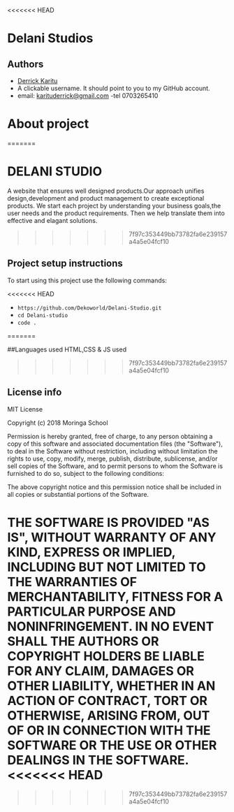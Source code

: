 <<<<<<< HEAD
# Delani Studios

## Authors
- [Derrick Karitu](https://github.com/Dekoworld)
- A clickable username. It should point to you to my GitHub account.
- email: karituderrick@gmail.com 
-tel 0703265410
# About project
=======

# DELANI STUDIO
A website that ensures well designed products.Our approach unifies design,development and product management to create exceptional products.
We start each project by understanding your business goals,the user needs and the product requirements.
Then we help translate them into effective and elagant solutions.
>>>>>>> 7f97c353449bb73782fa6e239157a4a5e04fcf10


## Project setup instructions
To start using this project use the following commands:

<<<<<<< HEAD
- `https://github.com/Dekoworld/Delani-Studio.git`
- `cd Delani-studio`
- `code .`

=======

##Languages used
HTML,CSS & JS used

>>>>>>> 7f97c353449bb73782fa6e239157a4a5e04fcf10
## License info
MIT License

Copyright (c) 2018 Moringa School

Permission is hereby granted, free of charge, to any person obtaining a copy
of this software and associated documentation files (the "Software"), to deal
in the Software without restriction, including without limitation the rights
to use, copy, modify, merge, publish, distribute, sublicense, and/or sell
copies of the Software, and to permit persons to whom the Software is
furnished to do so, subject to the following conditions:

The above copyright notice and this permission notice shall be included in all
copies or substantial portions of the Software.

THE SOFTWARE IS PROVIDED "AS IS", WITHOUT WARRANTY OF ANY KIND, EXPRESS OR
IMPLIED, INCLUDING BUT NOT LIMITED TO THE WARRANTIES OF MERCHANTABILITY,
FITNESS FOR A PARTICULAR PURPOSE AND NONINFRINGEMENT. IN NO EVENT SHALL THE
AUTHORS OR COPYRIGHT HOLDERS BE LIABLE FOR ANY CLAIM, DAMAGES OR OTHER
LIABILITY, WHETHER IN AN ACTION OF CONTRACT, TORT OR OTHERWISE, ARISING FROM,
OUT OF OR IN CONNECTION WITH THE SOFTWARE OR THE USE OR OTHER DEALINGS IN THE
SOFTWARE.
<<<<<<< HEAD
=======

>>>>>>> 7f97c353449bb73782fa6e239157a4a5e04fcf10

